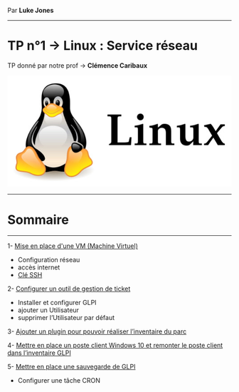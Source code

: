 Par **Luke Jones** 

---
# TP n°1 -> **Linux : Service réseau**

TP donné par notre prof -> **Clémence Caribaux**

![](Image/linux_logo.jpg)

----
# **Sommaire**

----

1- [Mise en place d'une VM (Machine Virtuel)](https://github.com/Luke859/TP-Linux/blob/main/1-Mise%20en%20place%20d'une%20VM.md)
- Configuration réseau 
- accès internet 
- [Clé SSH](https://github.com/Luke859/TP-Linux/blob/main/1-Mise%20en%20place%20d'une%20VM.md#mise-en-place-dune-cl%C3%A9-ssh)

2- [Configurer un outil de gestion de ticket]()
- Installer et configurer GLPI
- ajouter un Utilisateur
- supprimer l’Utilisateur par défaut

3- [Ajouter un plugin pour pouvoir réaliser l’inventaire du parc]()


4- [Mettre en place un poste client Windows 10 et remonter le poste client dans l’inventaire GLPI]()

5- [Mettre en place une sauvegarde de GLPI]()
- Configurer une tâche CRON



